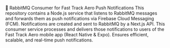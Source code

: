 🚀 RabbitMQ Consumer for Fast Track Aero Push Notifications
This repository contains a Node.js service that listens to RabbitMQ messages and forwards them as push notifications via Firebase Cloud Messaging (FCM).
Notifications are created and sent to RabbitMQ by a Next.js API.
This consumer service processes and delivers those notifications to users of the Fast Track Aero mobile app (React Native & Expo).
Ensures efficient, scalable, and real-time push notifications.
